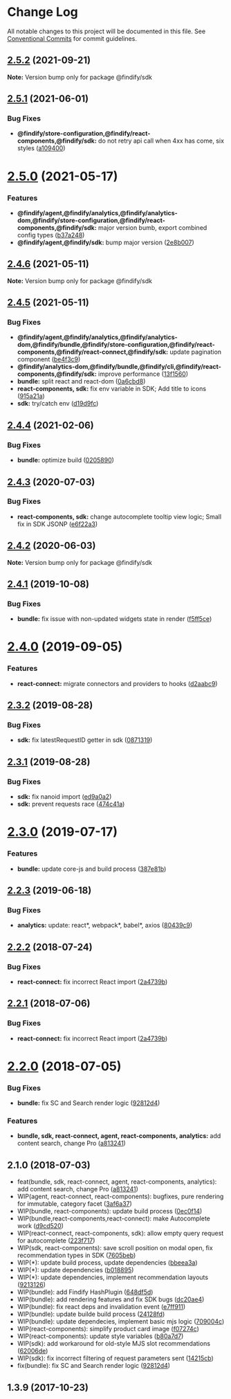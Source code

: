 # Change Log

All notable changes to this project will be documented in this file.
See [Conventional Commits](https://conventionalcommits.org) for commit guidelines.

## [2.5.2](https://github.com/findify/findify-js/compare/@findify/sdk@2.5.1...@findify/sdk@2.5.2) (2021-09-21)

**Note:** Version bump only for package @findify/sdk





## [2.5.1](https://github.com/findify/findify-js/compare/@findify/sdk@2.5.0...@findify/sdk@2.5.1) (2021-06-01)


### Bug Fixes

* **@findify/store-configuration,@findify/react-components,@findify/sdk:** do not retry api call when 4xx has come, six styles ([a109400](https://github.com/findify/findify-js/commit/a109400fd150b0a4931bc8c9e18412e96ca4a571))





# [2.5.0](https://github.com/findify/findify-js/compare/@findify/sdk@2.4.6...@findify/sdk@2.5.0) (2021-05-17)


### Features

* **@findify/agent,@findify/analytics,@findify/analytics-dom,@findify/store-configuration,@findify/react-components,@findify/sdk:** major version bumb, export combined config types ([b37a248](https://github.com/findify/findify-js/commit/b37a24840c6626432e18232ef0dc00852c4d597a))
* **@findify/agent,@findify/sdk:** bump major version ([2e8b007](https://github.com/findify/findify-js/commit/2e8b0075a7038e2ddefe2a4bd76c527fabcd84f6))





## [2.4.6](https://github.com/findify/findify-js/compare/@findify/sdk@2.4.5...@findify/sdk@2.4.6) (2021-05-11)

**Note:** Version bump only for package @findify/sdk





## [2.4.5](https://github.com/findify/findify-js/compare/@findify/sdk@2.4.4...@findify/sdk@2.4.5) (2021-05-11)


### Bug Fixes

* **@findify/agent,@findify/analytics,@findify/analytics-dom,@findify/bundle,@findify/store-configuration,@findify/react-components,@findify/react-connect,@findify/sdk:** update pagination component ([be4f3c9](https://github.com/findify/findify-js/commit/be4f3c907b9b2f714cbecba757448baae49b8bcf))
* **@findify/analytics-dom,@findify/bundle,@findify/cli,@findify/react-components,@findify/sdk:** improve performance ([13f1560](https://github.com/findify/findify-js/commit/13f15603bd16caa94b75d29fdb00a0c239371389))
* **bundle:** split react and react-dom ([0a6cbd8](https://github.com/findify/findify-js/commit/0a6cbd8ea7041f919008db5335fae8db96a0d406))
* **react-components, sdk:** fix env variable in SDK; Add title to icons ([915a21a](https://github.com/findify/findify-js/commit/915a21a5dc4d16ad03670630ec7af2160363c319))
* **sdk:** try/catch env ([d19d9fc](https://github.com/findify/findify-js/commit/d19d9fce912d4bebc59e241c59e1f94e0622ae1d))





<a name="2.4.4"></a>
## [2.4.4](https://github.com/findify/findify-js/compare/@findify/sdk@2.4.3...@findify/sdk@2.4.4) (2021-02-06)


### Bug Fixes

* **bundle:** optimize build ([0205890](https://github.com/findify/findify-js/commit/0205890))




<a name="2.4.3"></a>
## [2.4.3](https://github.com/findify/findify-js/compare/@findify/sdk@2.4.2...@findify/sdk@2.4.3) (2020-07-03)


### Bug Fixes

* **react-components, sdk:** change autocomplete tooltip view logic; Small fix in SDK JSONP ([e6f22a3](https://github.com/findify/findify-js/commit/e6f22a3))




<a name="2.4.2"></a>
## [2.4.2](https://github.com/findify/findify-js/compare/@findify/sdk@2.4.1...@findify/sdk@2.4.2) (2020-06-03)




**Note:** Version bump only for package @findify/sdk

<a name="2.4.1"></a>
## [2.4.1](https://github.com/findify/findify-js/compare/@findify/sdk@2.4.0...@findify/sdk@2.4.1) (2019-10-08)


### Bug Fixes

* **bundle:** fix issue with non-updated widgets state in render ([f5ff5ce](https://github.com/findify/findify-js/commit/f5ff5ce))




<a name="2.4.0"></a>
# [2.4.0](https://github.com/findify/findify-js/compare/@findify/sdk@2.3.2...@findify/sdk@2.4.0) (2019-09-05)


### Features

* **react-connect:** migrate connectors and providers to hooks ([d2aabc9](https://github.com/findify/findify-js/commit/d2aabc9))




<a name="2.3.2"></a>
## [2.3.2](https://github.com/findify/findify-js/compare/@findify/sdk@2.3.1...@findify/sdk@2.3.2) (2019-08-28)


### Bug Fixes

* **sdk:** fix latestRequestID getter in sdk ([0871319](https://github.com/findify/findify-js/commit/0871319))




<a name="2.3.1"></a>
## [2.3.1](https://github.com/findify/findify-js/compare/@findify/sdk@2.3.0...@findify/sdk@2.3.1) (2019-08-28)


### Bug Fixes

* **sdk:** fix nanoid import ([ed9a0a2](https://github.com/findify/findify-js/commit/ed9a0a2))
* **sdk:** prevent requests race ([474c41a](https://github.com/findify/findify-js/commit/474c41a))




<a name="2.3.0"></a>
# [2.3.0](https://github.com/findify/findify-js/compare/@findify/sdk@2.2.3...@findify/sdk@2.3.0) (2019-07-17)


### Features

* **bundle:** update core-js and build process ([387e81b](https://github.com/findify/findify-js/commit/387e81b))




<a name="2.2.3"></a>
## [2.2.3](https://github.com/findify/findify-js/compare/@findify/sdk@2.2.1...@findify/sdk@2.2.3) (2019-06-18)


### Bug Fixes

* **analytics:** update: react*, webpack*, babel*, axios ([80439c9](https://github.com/findify/findify-js/commit/80439c9))





<a name="2.2.2"></a>
## [2.2.2](https://github.com/findify/findify-js/compare/@findify/sdk@2.1.0...@findify/sdk@2.2.2) (2018-07-24)


### Bug Fixes

* **react-connect:** fix incorrect React import ([2a4739b](https://github.com/findify/findify-js/commit/2a4739b))




<a name="2.2.1"></a>
## [2.2.1](https://github.com/findify/findify-js/compare/@findify/sdk@2.2.0...@findify/sdk@2.2.1) (2018-07-06)


### Bug Fixes

* **react-connect:** fix incorrect React import ([2a4739b](https://github.com/findify/findify-js/commit/2a4739b))





<a name="2.2.0"></a>
# [2.2.0](https://github.com/findify/findify-js/compare/@findify/sdk@2.0.1...@findify/sdk@2.2.0) (2018-07-05)


### Bug Fixes

* **bundle:** fix SC and Search render logic ([92812d4](https://github.com/findify/findify-js/commit/92812d4))


### Features

* **bundle, sdk, react-connect, agent, react-components, analytics:** add content search, change Pro ([a813241](https://github.com/findify/findify-js/commit/a813241))





<a name="2.1.0"></a>
## 2.1.0 (2018-07-03)

* feat(bundle, sdk, react-connect, agent, react-components, analytics): add content search, change Pro ([a813241](https://github.com/findify/findify-js/commit/a813241))
* WIP(agent, react-connect, react-components): bugfixes, pure rendering for immutable, category facet ([3af6a37](https://github.com/findify/findify-js/commit/3af6a37))
* WIP(bundle, react-components): update build process ([0ec0f14](https://github.com/findify/findify-js/commit/0ec0f14))
* WIP(bundle,react-components,react-connect): make Autocomplete work ([d9cd520](https://github.com/findify/findify-js/commit/d9cd520))
* WIP(react-connect, react-components, sdk): allow empty query request for autocomplete ([223f717](https://github.com/findify/findify-js/commit/223f717))
* WIP(sdk, react-components): save scroll position on modal open, fix recommendation types in SDK ([7605beb](https://github.com/findify/findify-js/commit/7605beb))
* WIP(*): update build process, update dependencies ([bbeea3a](https://github.com/findify/findify-js/commit/bbeea3a))
* WIP(*): update dependencies ([b018895](https://github.com/findify/findify-js/commit/b018895))
* WIP(*): update dependencies, implement recommendation layouts ([9213126](https://github.com/findify/findify-js/commit/9213126))
* WIP(bundle): add Findify HashPlugin ([648df5d](https://github.com/findify/findify-js/commit/648df5d))
* WIP(bundle): add rendering features and fix SDK bugs ([dc20ae4](https://github.com/findify/findify-js/commit/dc20ae4))
* WIP(bundle): fix react deps and invalidation event ([e7ff911](https://github.com/findify/findify-js/commit/e7ff911))
* WIP(bundle): update builde build process ([24128fd](https://github.com/findify/findify-js/commit/24128fd))
* WIP(bundle): update dependecies, implement basic mjs logic ([709004c](https://github.com/findify/findify-js/commit/709004c))
* WIP(react-components): simplify product card image ([f07274c](https://github.com/findify/findify-js/commit/f07274c))
* WIP(react-components): update style variables ([b80a7d7](https://github.com/findify/findify-js/commit/b80a7d7))
* WIP(sdk): add workaround for old-style MJS slot recommendations ([62006de](https://github.com/findify/findify-js/commit/62006de))
* WIP(sdk): fix incorrect filtering of request parameters sent ([14215cb](https://github.com/findify/findify-js/commit/14215cb))
* fix(bundle): fix SC and Search render logic ([92812d4](https://github.com/findify/findify-js/commit/92812d4))




<a name="1.3.9"></a>
## 1.3.9 (2017-10-23)
